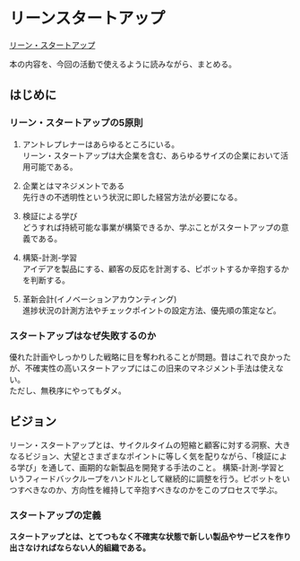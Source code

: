 # リーンスタートアップ

[リーン・スタートアップ](https://www.amazon.co.jp/%E3%83%AA%E3%83%BC%E3%83%B3%E3%83%BB%E3%82%B9%E3%82%BF%E3%83%BC%E3%83%88%E3%82%A2%E3%83%83%E3%83%97-%E3%82%A8%E3%83%AA%E3%83%83%E3%82%AF%E3%83%BB%E3%83%AA%E3%83%BC%E3%82%B9/dp/4822248976)

本の内容を、今回の活動で使えるように読みながら、まとめる。

## はじめに

### リーン・スタートアップの5原則

1. アントレプレナーはあらゆるところにいる。  
リーン・スタートアップは大企業を含む、あらゆるサイズの企業において活用可能である。

2. 企業とはマネジメントである  
先行きの不透明性という状況に即した経営方法が必要になる。

3. 検証による学び  
どうすれば持続可能な事業が構築できるか、学ぶことがスタートアップの意義である。

4. 構築-計測-学習  
アイデアを製品にする、顧客の反応を計測する、ピボットするか辛抱するかを判断する。

5. 革新会計(イノベーションアカウンティング)  
進捗状況の計測方法やチェックポイントの設定方法、優先順の策定など。

### スタートアップはなぜ失敗するのか

優れた計画やしっかりした戦略に目を奪われることが問題。昔はこれで良かったが、不確実性の高いスタートアップにはこの旧来のマネジメント手法は使えない。  
ただし、無秩序にやってもダメ。

## ビジョン

リーン・スタートアップとは、サイクルタイムの短縮と顧客に対する洞察、大きなるビジョン、大望とさまざまなポイントに等しく気を配りながら、「検証による学び」を通して、画期的な新製品を開発する手法のこと。
構築-計測-学習というフィードバックループをハンドルとして継続的に調整を行う。ピボットをいつすべきなのか、方向性を維持して辛抱すべきなのかをこのプロセスで学ぶ。

### スタートアップの定義

**スタートアップとは、とてつもなく不確実な状態で新しい製品やサービスを作り出さなければならない人的組織である。**
